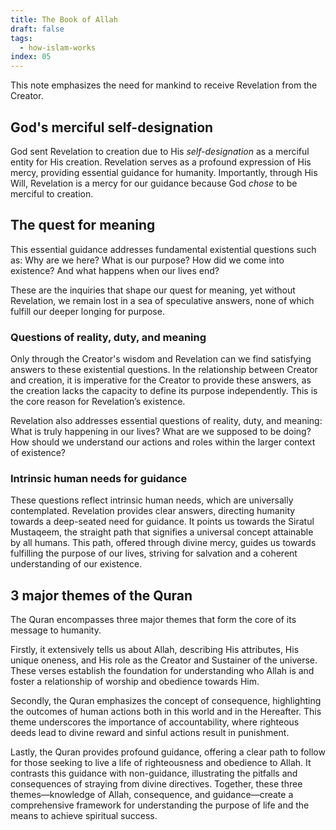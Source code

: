```yaml
---
title: The Book of Allah
draft: false
tags:
  - how-islam-works
index: 05
---
```

This note emphasizes the need for mankind to receive Revelation from the Creator.
## God's merciful self-designation
 
God sent Revelation to creation due to His *self-designation* as a merciful entity for His creation. Revelation serves as a profound expression of His mercy, providing essential guidance for humanity. Importantly, through His Will, Revelation is a mercy for our guidance because God _chose_ to be merciful to creation.

## The quest for meaning

This essential guidance addresses fundamental existential questions such as: Why are we here? What is our purpose? How did we come into existence? And what happens when our lives end? 

These are the inquiries that shape our quest for meaning, yet without Revelation, we remain lost in a sea of speculative answers, none of which fulfill our deeper longing for purpose. 

### Questions of reality, duty, and meaning

Only through the Creator's wisdom and Revelation can we find satisfying answers to these existential questions. In the relationship between Creator and creation, it is imperative for the Creator to provide these answers, as the creation lacks the capacity to define its purpose independently. This is the core reason for Revelation’s existence.

Revelation also addresses essential questions of reality, duty, and meaning: What is truly happening in our lives? What are we supposed to be doing? How should we understand our actions and roles within the larger context of existence? 

### Intrinsic human needs for guidance

These questions reflect intrinsic human needs, which are universally contemplated. Revelation provides clear answers, directing humanity towards a deep-seated need for guidance. It points us towards the Siratul Mustaqeem, the straight path that signifies a universal concept attainable by all humans. This path, offered through divine mercy, guides us towards fulfilling the purpose of our lives, striving for salvation and a coherent understanding of our existence.

## 3 major themes of the Quran 

The Quran encompasses three major themes that form the core of its message to humanity. 

Firstly, it extensively tells us about Allah, describing His attributes, His unique oneness, and His role as the Creator and Sustainer of the universe. These verses establish the foundation for understanding who Allah is and foster a relationship of worship and obedience towards Him. 

Secondly, the Quran emphasizes the concept of consequence, highlighting the outcomes of human actions both in this world and in the Hereafter. This theme underscores the importance of accountability, where righteous deeds lead to divine reward and sinful actions result in punishment. 

Lastly, the Quran provides profound guidance, offering a clear path to follow for those seeking to live a life of righteousness and obedience to Allah. It contrasts this guidance with non-guidance, illustrating the pitfalls and consequences of straying from divine directives. Together, these three themes—knowledge of Allah, consequence, and guidance—create a comprehensive framework for understanding the purpose of life and the means to achieve spiritual success.